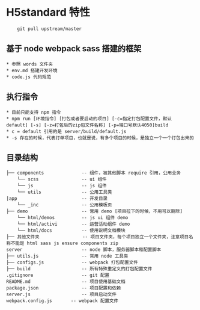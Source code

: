 # H5standard 特性



````
    git pull upstream/master
````

## 基于 node webpack sass 搭建的框架

    * 参照 words 文件夹
    * env.md 搭建开发环境
    * code.js 代码规范

## 执行指令

    * 目前只能支持 npm 指令
    * npm run [环境指令] [打包或者要启动的项目] [-c=指定打包配置文件，默认 default] [-s] [-z=打包后的zip包文件名称] [-p=端口号默认4050]build
    * c = default 引用的是 server/build/default.js
    * -s 存在的时候，代表打单项目，也就是说，有多个项目的时候，是独立一个一个打包出来的

## 目录结构

```
├── components              -- 组件，被其他脚本 require 引用，公用业务
    └── scss                -- ui 组件
    └── js                  -- js 组件
    └── utils               -- 公用工具类
|app                        -- 开发目录
    └── _inc                -- 公用模板页
├── demo                    -- 常用 demo [项目拉下的时候，不用可以删除]
    └── html/demos          -- js ui 组件 demo
    └── html/activi         -- 运营活动组件 demo
    └── html/docs           -- 使用说明文档模块
├── 其他文件夹                -- 项目文件夹，每个项目独立一个文件夹，注意项目名称不能是 html sass js ensure components zip
server                      -- node 脚本，服务器脚本和配置脚本
├── utils.js                -- 常用 node 工具类
├── configs.js              -- webpack 打包配置文件
├── build                   -- 所有特殊重定义的打包配置文件
.gitignore                  -- git 配置
README.md                   -- 项目使用基础文档
package.json                -- 项目配置和依赖
server.js                   -- 项目启动文件
webpack.config.js       -- webpack 配置文件

```
